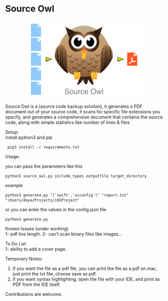 # Source Owl

<p align="center">
    <img src="pdf_owl_logo.png">
</p>

Source Owl is a (source code backup solution), it generates a PDF document out of your source code, it scans for specific file extensions you specify, and generates a comprehensive document that contains the source code, along with simple statistics like number of lines & files.

Setup:  
install python3 and pip

     pip3 install -r requirements.txt 

Usage:  

you can pass the parameters like this   

    python3 source_owl.py include_types outputfile target_directory  
example  

    python3 generate.py "['swift','xcconfig']" "report.txt" "/Users/deya/Projects/iOSProject"

or you can enter the values in the config.json file

    python3 generate.py  

Known Issues (under working)  
1- pdf line length.
2- can't scan binary files like images...

To Do List  
1- ability to add a cover page.  

Temporary Notes:
  1) if you want the file as a pdf file, you can print the file as a pdf on mac, just print the txt file, choose save as pdf.  
  2) if you want syntax highlighting, open the file with your IDE, and print as PDF from the IDE itself.  

Contributions are welcome.
